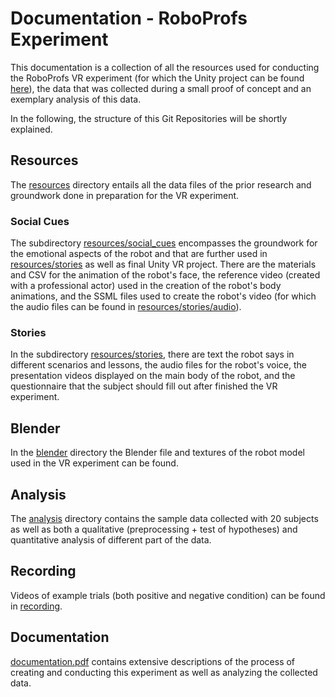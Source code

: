 # Documentation - RoboProfs Experiment

This documentation is a collection of all the resources used for conducting the RoboProfs VR experiment (for which the Unity project can be found [here](https://github.com/roboprofs/unity)), the data that was collected during a small proof of concept and an exemplary analysis of this data.

In the following, the structure of this Git Repositories will be shortly explained.

## Resources
The [resources](resources/) directory entails all the data files of the prior research and groundwork done in preparation for the VR experiment.

### Social Cues
The subdirectory [resources/social_cues](resources/social_cues/) encompasses the groundwork for the emotional aspects of the robot and that are further used in [resources/stories](resources/stories/) as well as final Unity VR project. There are the materials and CSV for the animation of the robot's face, the reference video (created with a professional actor) used in the creation of the robot's body animations, and the SSML files used to create the robot's video (for which the audio files can be found in [resources/stories/audio](resources/stories/audio/)).

### Stories
In the subdirectory [resources/stories](resources/stories/), there are text the robot says in different scenarios and lessons, the audio files for the robot's voice, the presentation videos displayed on the main body of the robot, and the questionnaire that the subject should fill out after finished the VR experiment.

## Blender
In the [blender](blender/) directory the Blender file and textures of the robot model used in the VR experiment can be found.

## Analysis
The [analysis](analysis/) directory contains the sample data collected with $20$ subjects as well as both a qualitative (preprocessing + test of hypotheses) and quantitative analysis of different part of the data.

## Recording
Videos of example trials (both positive and negative condition) can be found in [recording](recording/).

## Documentation
[documentation.pdf](documentation.pdf) contains extensive descriptions of the process of creating and conducting this experiment as well as analyzing the collected data.
